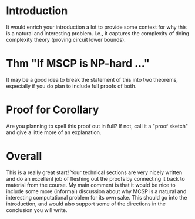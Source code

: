 
# Introduction

It would enrich your introduction a lot to provide some context for why this is a natural and interesting problem. I.e., it captures the complexity of doing complexity theory (proving circuit lower bounds).

# Thm "If MSCP is NP-hard ..."

It may be a good idea to break the statement of this into two theorems, especially if you do plan to include full proofs of both.

# Proof for Corollary

Are you planning to spell this proof out in full? If not, call it a "proof sketch" and give a little more of an explanation.

# Overall

This is a really great start! Your technical sections are very nicely written and do an excellent job of fleshing out the proofs by connecting it back to material from the course. My main comment is that it would be nice to include some more (informal) discussion about why MCSP is a natural and interesting computational problem for its own sake. This should go into the introduction, and would also support some of the directions in the conclusion you will write.

